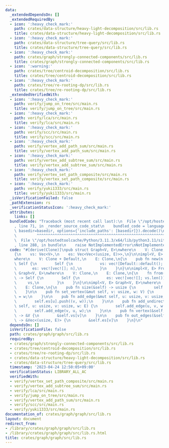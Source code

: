 ```yaml
---
data:
  _extendedDependsOn: []
  _extendedRequiredBy:
  - icon: ':heavy_check_mark:'
    path: crates/data-structure/heavy-light-decomposition/src/lib.rs
    title: crates/data-structure/heavy-light-decomposition/src/lib.rs
  - icon: ':heavy_check_mark:'
    path: crates/data-structure/tree-query/src/lib.rs
    title: crates/data-structure/tree-query/src/lib.rs
  - icon: ':heavy_check_mark:'
    path: crates/graph/strongly-connected-components/src/lib.rs
    title: crates/graph/strongly-connected-components/src/lib.rs
  - icon: ':warning:'
    path: crates/tree/centroid-decomposition/src/lib.rs
    title: crates/tree/centroid-decomposition/src/lib.rs
  - icon: ':heavy_check_mark:'
    path: crates/tree/re-rooting-dp/src/lib.rs
    title: crates/tree/re-rooting-dp/src/lib.rs
  _extendedVerifiedWith:
  - icon: ':heavy_check_mark:'
    path: verify/jump_on_tree/src/main.rs
    title: verify/jump_on_tree/src/main.rs
  - icon: ':heavy_check_mark:'
    path: verify/lca/src/main.rs
    title: verify/lca/src/main.rs
  - icon: ':heavy_check_mark:'
    path: verify/scc/src/main.rs
    title: verify/scc/src/main.rs
  - icon: ':heavy_check_mark:'
    path: verify/vertex_add_path_sum/src/main.rs
    title: verify/vertex_add_path_sum/src/main.rs
  - icon: ':heavy_check_mark:'
    path: verify/vertex_add_subtree_sum/src/main.rs
    title: verify/vertex_add_subtree_sum/src/main.rs
  - icon: ':heavy_check_mark:'
    path: verify/vertex_set_path_composite/src/main.rs
    title: verify/vertex_set_path_composite/src/main.rs
  - icon: ':heavy_check_mark:'
    path: verify/yuki1333/src/main.rs
    title: verify/yuki1333/src/main.rs
  _isVerificationFailed: false
  _pathExtension: rs
  _verificationStatusIcon: ':heavy_check_mark:'
  attributes:
    links: []
  bundledCode: "Traceback (most recent call last):\n  File \"/opt/hostedtoolcache/Python/3.11.3/x64/lib/python3.11/site-packages/onlinejudge_verify/documentation/build.py\"\
    , line 71, in _render_source_code_stat\n    bundled_code = language.bundle(stat.path,\
    \ basedir=basedir, options={'include_paths': [basedir]}).decode()\n          \
    \         ^^^^^^^^^^^^^^^^^^^^^^^^^^^^^^^^^^^^^^^^^^^^^^^^^^^^^^^^^^^^^^^^^^^^^^^^^^^^^^^^^\n\
    \  File \"/opt/hostedtoolcache/Python/3.11.3/x64/lib/python3.11/site-packages/onlinejudge_verify/languages/rust.py\"\
    , line 288, in bundle\n    raise NotImplementedError\nNotImplementedError\n"
  code: "#[derive(Clone)]\npub struct Graph<V, E>\nwhere\n    V: Clone,\n    E: Clone,\n\
    {\n    vs: Vec<V>,\n    es: Vec<Vec<(usize, E)>>,\n}\n\nimpl<V, E> Graph<V, E>\n\
    where\n    V: Clone + Default,\n    E: Clone,\n{\n    pub fn new(n: usize) ->\
    \ Self {\n        Self {\n            vs: vec![Default::default(); n],\n     \
    \       es: vec![vec![]; n],\n        }\n    }\n}\n\nimpl<V, E> From<Vec<V>> for\
    \ Graph<V, E>\nwhere\n    V: Clone,\n    E: Clone,\n{\n    fn from(vs: Vec<V>)\
    \ -> Self {\n        Self {\n            es: vec![vec![]; vs.len()],\n       \
    \     vs,\n        }\n    }\n}\n\nimpl<V, E> Graph<V, E>\nwhere\n    V: Clone,\n\
    \    E: Clone,\n{\n    pub fn size(&self) -> usize {\n        self.vs.len()\n\
    \    }\n\n    pub fn set_vertex(&mut self, v: usize, w: V) {\n        self.vs[v]\
    \ = w;\n    }\n\n    pub fn add_edge(&mut self, u: usize, v: usize, w: E) {\n\
    \        self.es[u].push((v, w));\n    }\n\n    pub fn add_undirected_edge(&mut\
    \ self, u: usize, v: usize, w: E) {\n        self.add_edge(u, v, w.clone());\n\
    \        self.add_edge(v, u, w);\n    }\n\n    pub fn vertex(&self, v: usize)\
    \ -> &V {\n        &self.vs[v]\n    }\n\n    pub fn out_edges(&self, v: usize)\
    \ -> &Vec<(usize, E)> {\n        &self.es[v]\n    }\n}\n"
  dependsOn: []
  isVerificationFile: false
  path: crates/graph/graph/src/lib.rs
  requiredBy:
  - crates/graph/strongly-connected-components/src/lib.rs
  - crates/tree/centroid-decomposition/src/lib.rs
  - crates/tree/re-rooting-dp/src/lib.rs
  - crates/data-structure/heavy-light-decomposition/src/lib.rs
  - crates/data-structure/tree-query/src/lib.rs
  timestamp: '2023-04-24 12:50:05+09:00'
  verificationStatus: LIBRARY_ALL_AC
  verifiedWith:
  - verify/vertex_set_path_composite/src/main.rs
  - verify/vertex_add_subtree_sum/src/main.rs
  - verify/lca/src/main.rs
  - verify/jump_on_tree/src/main.rs
  - verify/vertex_add_path_sum/src/main.rs
  - verify/scc/src/main.rs
  - verify/yuki1333/src/main.rs
documentation_of: crates/graph/graph/src/lib.rs
layout: document
redirect_from:
- /library/crates/graph/graph/src/lib.rs
- /library/crates/graph/graph/src/lib.rs.html
title: crates/graph/graph/src/lib.rs
---
```

